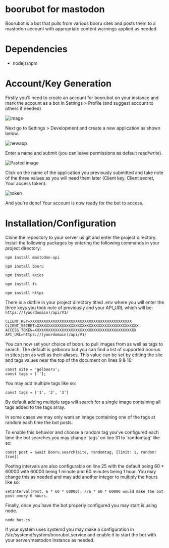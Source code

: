 # boorubot for mastodon
Boorubot is a bot that pulls from various booru sites and posts them to a mastodon account with appropriate content warnings applied as needed.

# Dependencies

* nodejs/npm

# Account/Key Generation
Firstly you'll need to create an account for boorubot on your instance and mark the account as a bot in Settings > Profile (and suggest account to others if needed)

![image](https://github.com/0ddfactory/boorubot/assets/25939455/f10b5d1f-bfd5-471e-b591-f6386f84bdfa)

Next go to Settings > Development and create a new application as shown below.

![newapp](https://github.com/0ddfactory/boorubot/assets/25939455/a3f36152-f604-4e09-b2f1-ba9a0610bef6)

Enter a name and submit (you can leave permissions as default read/write).

![Pasted image](https://github.com/0ddfactory/boorubot/assets/25939455/8a324909-72e2-414a-83c4-393a991f5e75)

Click on the name of the application you previously submitted and take note of the three values as you will need them later (Client key, Client secret, Your access token):

![token](https://github.com/0ddfactory/boorubot/assets/25939455/ad1c9a64-09e2-4e29-aa09-e13eb2dba0f2)

And you're done! Your account is now ready for the bot to access.

# Installation/Configuration
Clone the repository to your server us git and enter the project directory.
Install the following packages by entering the following commands in your project directory:

```
npm install mastodon-api

npm install booru

npm install axios

npm install fs

npm install https
```
There is a dotfile in your project directory titled .env where you will enter the three keys you took note of previously and your API_URL which will be: ``` https://(yourdomain)/api/V1/ ```

```
CLIENT_KEY=XXXXXXXXXXXXXXXXXXXXXXXXXXXXXXXXXXXXXXXXXXXXX
CLIENT_SECRET=XXXXXXXXXXXXXXXXXXXXXXXXXXXXXXXXXXXXXXXXXXXXX
ACCESS_TOKEN=XXXXXXXXXXXXXXXXXXXXXXXXXXXXXXXXXXXXXXXXXXXXX
API_URL=https://(yourdomain)/api/V1/
```

You can now set your choice of booru to pull images from as well as tags to search. 
The default is gelbooru but you can find a list of supported boorus in sites.json as well as their aliases. 
This value can be set by editing the site and tags values near the top of the document on lines 9 & 10:

```
const site = 'gelbooru';
const tags = [''];
```

You may add multiple tags like so:

```
const tags = ['1', '2', '3']
```

By default adding multiple tags will search for a single image containing all tags added to the tags array.

In some cases we may only want an image containing one of the tags at random each time the bot posts.

To enable this behavior and choose a random tag you've configured each time the bot searches you may change 'tags' on line 31 to 'randomtag' like so:

```
const post = await Booru.search(site, randomtag, {limit: 1, random: true}) 
```

Posting intervals are also configurable on line 25 with the default being 60 * 60000 with 60000 being 1 minute and 60 minutes being 1 hour.
You may change this as needed and may add another integer to multiply the hours like so:

```
setInterval(Post, 6 * 60 * 60000); //6 * 60 * 60000 would make the bot post every 6 hours.
```
Finally, once you have the bot properly configured you may start is using node.

```
node bot.js
```

If your system uses systemd you may make a configuration in /stc/systemd/system/boorubot.service and enable it to start the bot with your server/mastodon instance as needed.
